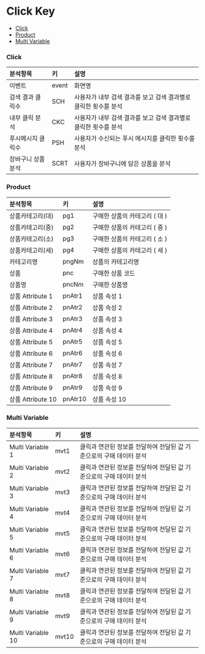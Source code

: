 # Click Key
* [Click](./click.md#Click)
* [Product](./click.md#Product)
* [Multi Variable](./click.md#Multi-Variable)

### <a id="Page"></a> Click
| 분석항목 | 키 | 설명 |
| :------ | :------ | :------ |
| 이벤트 | event | 화면명 | 
| 검색 결과 클릭수 | SCH  | 사용자가 내부 검색 결과를 보고 검색 결과별로 클릭한 횟수를 분석 |
| 내부 클릭 분석 | CKC | 사용자가 내부 검색 결과를 보고 검색 결과별로 클릭한 횟수를 분석 |
| 푸시메시지 클릭수 | PSH | 사용자가 수신되는 푸시 메시지를 클릭한 횟수를 분석 | |
| 장바구니 상품 분석 | SCRT | 사용자가 장바구니에 담은 상품을 분석 |

### <a id="Product"></a> Product
| 분석항목 | 키 | 설명 |
| :------ | :------ | :------ |
| 상품카테고리(대) | pg1 | 구매한 상품의 카테고리 ( 대 )  |
| 상품카테고리(중) | pg2 | 구매한 상품의 카테고리 ( 중 )  |
| 상품카테고리(소) | pg3 | 구매한 상품의 카테고리 ( 소 )  |
| 상품카테고리(세) | pg4 | 구매한 상품의 카테고리 ( 세 )  |
| 카테고리명 | pngNm | 상품의 카테고리명 |
| 상품 | pnc | 구매한 상품 코드   |
| 상품명 | pncNm | 구매한 상품명 |
| 상품 Attribute 1 | pnAtr1 | 상품 속성 1 |
| 상품 Attribute 2 | pnAtr2 | 상품 속성 2 |
| 상품 Attribute 3 | pnAtr3 | 상품 속성 3 |
| 상품 Attribute 4 | pnAtr4 | 상품 속성 4 |
| 상품 Attribute 5 | pnAtr5 | 상품 속성 5 |
| 상품 Attribute 6 | pnAtr6 | 상품 속성 6 |
| 상품 Attribute 7 | pnAtr7 | 상품 속성 7 |
| 상품 Attribute 8 | pnAtr8 | 상품 속성 8 |
| 상품 Attribute 9 | pnAtr9 | 상품 속성 9 |
| 상품 Attribute 10 | pnAtr10 | 상품 속성 10 |

### <a id="Multi-Variable"></a> Multi Variable
| 분석항목 | 키 | 설명 |
| :------ | :------ | :------ |
| Multi Variable 1  | mvt1  | 클릭과 연관된 정보를 전달하여 전달된 값 기준으로의 구매 데이터 분석 |
| Multi Variable 2  | mvt2  | 클릭과 연관된 정보를 전달하여 전달된 값 기준으로의 구매 데이터 분석 |
| Multi Variable 3  | mvt3  | 클릭과 연관된 정보를 전달하여 전달된 값 기준으로의 구매 데이터 분석 |
| Multi Variable 4  | mvt4  | 클릭과 연관된 정보를 전달하여 전달된 값 기준으로의 구매 데이터 분석 |
| Multi Variable 5  | mvt5  | 클릭과 연관된 정보를 전달하여 전달된 값 기준으로의 구매 데이터 분석 |
| Multi Variable 6  | mvt6  | 클릭과 연관된 정보를 전달하여 전달된 값 기준으로의 구매 데이터 분석 |
| Multi Variable 7  | mvt7  | 클릭과 연관된 정보를 전달하여 전달된 값 기준으로의 구매 데이터 분석 |
| Multi Variable 8  | mvt8  | 클릭과 연관된 정보를 전달하여 전달된 값 기준으로의 구매 데이터 분석 |
| Multi Variable 9  | mvt9  | 클릭과 연관된 정보를 전달하여 전달된 값 기준으로의 구매 데이터 분석 |
| Multi Variable 10 | mvt10 | 클릭과 연관된 정보를 전달하여 전달된 값 기준으로의 구매 데이터 분석 |

